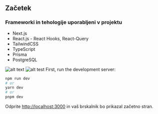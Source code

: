 
## Začetek

### Frameworki in tehologije uporabljeni v projektu
- Next.js
- React.js - React Hooks, React-Query
- TailwindCSS
- TypeScript
- Prisma
- PostgreSQL

![alt text](https://i.imgur.com/MVtBhLI.png)
![alt test](https://i.imgur.com/LOgG69V.png)
First, run the development server:

```bash
npm run dev
# or
yarn dev
# or
pnpm dev
```

Odprite [http://localhost:3000](http://localhost:3000)  in vaš brskalnik bo prikazal začetno stran.
